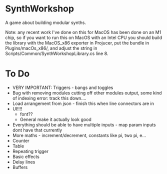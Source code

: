 # SynthWorkshop
A game about building modular synths.

Note: any recent work I've done on this for MacOS has been done on an M1 chip, so if you want to run this on MacOS with an Intel CPU you should build the library with the MacOS_x86 exporter in Projucer, put the bundle in Plugins/macOs_x86/, and adjust the string in Scripts/Common/SynthWorkshopLibrary.cs line 8.

# To Do
* VERY IMPORTANT: Triggers - bangs and toggles
* Bug with removing modules cutting off other modules output, some kind of indexing error: track this down....
* Load arrangement from json - finish this when line connectors are in
* UI!!!!
	* font??
	* General make it actually look good
* Everything should be able to have multiple inputs - map param inputs dont have that currently
* More maths - increment/decrement, constants like pi, two pi, e...
* Counter
* Table
* Repeating trigger
* Basic effects
* Delay lines
* Buffers